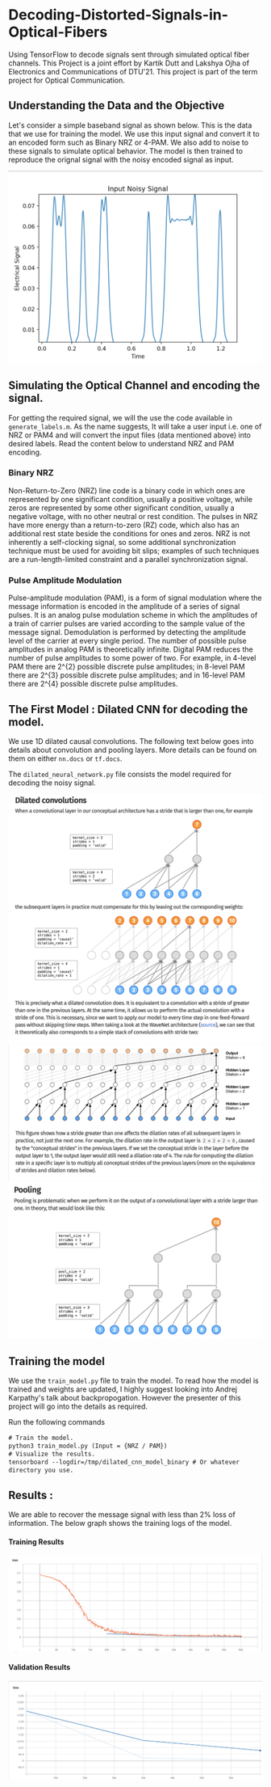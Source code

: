 # Decoding-Distorted-Signals-in-Optical-Fibers

Using TensorFlow to decode signals sent through simulated optical fiber channels. This Project is a joint effort by Kartik Dutt and Lakshya Ojha of Electronics and Communications of DTU'21.
This project is part of the term project for Optical Communication.

## Understanding the Data and the Objective

Let's consider a simple baseband signal as shown below. This is the data that we use for training the model. We use this input signal and convert it to an encoded form such as Binary NRZ or 4-PAM. We also add to noise to these signals to simulate optical behavior. The model is then trained to reproduce the orignal signal with the noisy encoded signal as input.

![Input Noisy Signal](images/input_noisy_signal.png)

## Simulating the Optical Channel and encoding the signal.

For getting the required signal, we will the use the code available in `generate_labels.m`. As the name suggests, It will take a user input i.e. one of NRZ or PAM4 and will convert the input files (data mentioned above) into desired labels. Read the content below to understand NRZ and PAM encoding.

### Binary NRZ

Non-Return-to-Zero (NRZ) line code is a binary code in which ones are represented by one significant condition, usually a positive voltage, while zeros are represented by some other significant condition, usually a negative voltage, with no other neutral or rest condition. The pulses in NRZ have more energy than a return-to-zero (RZ) code, which also has an additional rest state beside the conditions for ones and zeros. NRZ is not inherently a self-clocking signal, so some additional synchronization technique must be used for avoiding bit slips; examples of such techniques are a run-length-limited constraint and a parallel synchronization signal.

### Pulse Amplitude Modulation

Pulse-amplitude modulation (PAM), is a form of signal modulation where the message information is encoded in the amplitude of a series of signal pulses. It is an analog pulse modulation scheme in which the amplitudes of a train of carrier pulses are varied according to the sample value of the message signal. Demodulation is performed by detecting the amplitude level of the carrier at every single period. 
The number of possible pulse amplitudes in analog PAM is theoretically infinite. Digital PAM reduces the number of pulse amplitudes to some power of two. For example, in 4-level PAM there are  2^{2} possible discrete pulse amplitudes; in 8-level PAM there are 2^{3} possible discrete pulse amplitudes; and in 16-level PAM there are 2^{4} possible discrete pulse amplitudes.

## The First Model : Dilated CNN for decoding the model.

We use 1D dilated causal convolutions. The following text below goes into details about convolution and pooling layers. More details can be found on them on either `nn.docs` or `tf.docs`.

The `dilated_neural_network.py` file consists the model required for decoding the noisy signal.

![Dilated Convolution](images/dilated_conv.png)
![Explantation](images/explanation_1.png)
![Pooling Layer](images/pooling_layer.png)

## Training the model

We use the `train_model.py` file to train the model. To read how the model is trained and weights are updated, I highly suggest looking into Andrej Karpathy's talk about backpropogation. However the presenter of this project will go into the details as required.

Run the following commands
```
# Train the model.
python3 train_model.py (Input = {NRZ / PAM})
# Visualize the results.
tensorboard --logdir=/tmp/dilated_cnn_model_binary # Or whatever directory you use.
```
## Results :

We are able to recover the message signal with less than 2% loss of information. The below graph shows the training logs of the model.

#### Training Results

![Training Results](images/train_loss.png)

#### Validation Results


![Validation Results](images/val_loss.png)
